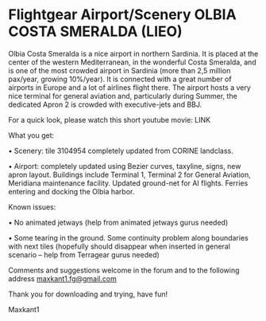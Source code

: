 # Flightgear Airport/Scenery OLBIA COSTA SMERALDA (LIEO)


Olbia Costa Smeralda is a nice airport in northern Sardinia. It is placed at the center of the western Mediterranean, in the wonderful Costa Smeralda, and is one of the most crowded airport in Sardinia (more than 2,5 million pax/year, growing 10%/year). It is connected with a great number of airports in Europe and a lot of airlines flight there. The airport hosts a very nice terminal for general aviation and, particularly during Summer, the dedicated Apron 2 is crowded with executive-jets and BBJ.

For a quick look, please watch this short youtube movie: LINK

What you get:

•	Scenery: tile 3104954 completely updated from CORINE landclass.

•	Airport: completely updated using Bezier curves, taxyline, signs, new apron layout. Buildings include Terminal 1, Terminal 2 for General Aviation, Meridiana maintenance facility. Updated ground-net for AI flights. Ferries entering and docking the Olbia harbor.

Known issues:

•	No animated jetways (help from animated jetways gurus needed)

•	Some tearing in the ground. Some continuity problem along boundaries with next tiles (hopefully should disappear when inserted in general scenario – help from Terragear gurus needed)

Comments and suggestions welcome in the forum and to the following address maxkant1.fg@gmail.com

Thank you for downloading and trying, have fun!

Maxkant1
